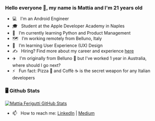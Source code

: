 ### Hello everyone 👋, my name is Mattia and I'm 21 years old

- 💻 &nbsp; I'm an Android Engineer
- 🎓 &nbsp; Student at the Apple Developer Academy in Naples
- 🌱 &nbsp; I’m currently learning Python and Product Management
- 🗺️ &nbsp; I’m working remotely from Belluno, Italy
- 🎨 &nbsp; I’m learning User Experience (UX) Design
- ✍️ &nbsp; Hiring? Find more about my career and experience [here](https://www.linkedin.com/in/mattia-ferigutti/)
- ✈️ &nbsp; I'm originally from Belluno 🗻 but I've worked 1 year in Australia, where should I go next?
- ⚡ &nbsp; Fun fact: Pizza 🍕 and Coffè ☕ is the secret weapon for any Italian developers

### 🖥️ Github Stats

[![Mattia Ferigutti GitHub Stats](https://github-readme-stats.vercel.app/api?username=mattiaferigutti&show_icons=true&count_private=true&title_color=fff&icon_color=79ff97&text_color=9f9f9f&bg_color=151515)](https://github.com/mattiaferigutti)

- 📫 &nbsp; How to reach me: [LinkedIn](https://www.linkedin.com/in/mattia-ferigutti/) | [Medium](https://mattiaferigutti.medium.com/)
